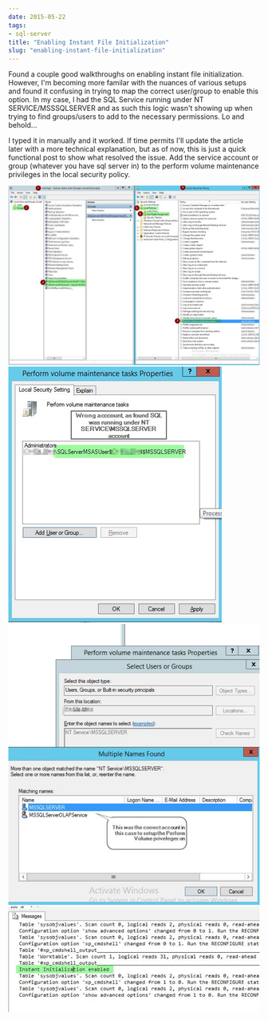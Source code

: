 ```yaml
---
date: 2015-05-22
tags:
- sql-server
title: "Enabling Instant File Initialization"
slug: "enabling-instant-file-initialization"
---
```


Found a couple good walkthroughs on enabling instant file initialization. However, I'm becoming more familar with the nuances of various setups and found it confusing in trying to map the correct user/group to enable this option. In my case, I had the SQL Service running under NT SERVICE/MSSSQLSERVER and as such this logic wasn't showing up when trying to find groups/users to add to the necessary permissions. Lo and behold...

I typed it in manually and it worked. If time permits I'll update the article later with a more technical explanation, but as of now, this is just a quick functional post to show what resolved the issue. Add the service account or group (whatever you have sql server in) to the perform volume maintenance privileges in the local security policy.

![Instant File Initialization 1](images/enable_instant_file_initialization-2015-05-21_07_15_15_czth2j.png)
![Instant File Initialization 2](images/enable_instant_file_initialization-2015-05-21_07_26_43_jg50g7.png)
![Instant File Initialization 3](images/enable_instant_file_initialization-2015-05-21_08_03_18_zgnxp4.png)
![Instant File Initialization 4](images/enable_instant_file_initialization-2015-05-21_08_31_55_nazxlf.png)
